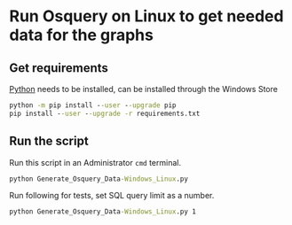 # Run Osquery on Linux to get needed data for the graphs

## Get requirements
[Python](https://www.microsoft.com/store/productId/9MSSZTT1N39L) needs to be installed, can be installed through the Windows Store
```cmd
python -m pip install --user --upgrade pip
pip install --user --upgrade -r requirements.txt
```

## Run the script
Run this script in an Administrator `cmd` terminal.
```cmd
python Generate_Osquery_Data-Windows_Linux.py
```
Run following for tests, set SQL query limit as a number.
```cmd
python Generate_Osquery_Data-Windows_Linux.py 1
```
